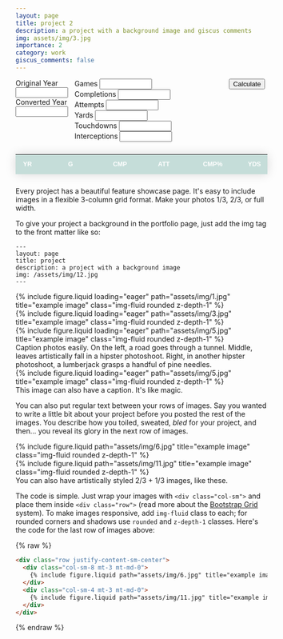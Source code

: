 ```yaml
---
layout: page
title: project 2
description: a project with a background image and giscus comments
img: assets/img/3.jpg
importance: 2
category: work
giscus_comments: false
---
```

<head>
  <style>
    section#user {
      display: flex;
    }

    .hidden {
      display: none;
    }

	.stats-table {
      border-collapse: collapse;
      margin: 25px 0;
      font-size: 0.9em;
      font-family: sans-serif;
      min-width: 400px;
      box-shadow: 0 0 20px rgba(0, 0, 0, 0.15);
    }

    .stats-table thead tr {
      background-color: #c5ddd9;
      color: #ffffff;
    }

    .stats-table th,
    .stats-table td {
      padding: 12px 15px;
      min-width: 60px;
      text-align: left;
    }

    .stats-table tbody tr {
      border-bottom: 1px solid #dddddd;
    }

    .stats-table tbody tr:last-of-type {
      border-bottom: 2px solid #c5ddd9;
    }
  </style>
</head>

<body>
  <section id="user">
    <section>
      <div style="float:left;margin-right:5px;">
        <label for="original-year">Original Year</label>
        <input id="original-year" name="original-year" type="text" size="10" value="">
      </div>
      <div style="float:left;">
        <label for="converted-year">Converted Year</label>
        <input id="converted-year" name="converted-year" type="text" size="10" value="">
      </div>
      <br style="clear:both;" />
    </section>
    <section>
      <div style="float:left;margin-right:5px;">
        <label for="games">Games</label>
        <input id="games" name="games" type="text" size="10" value="">
      </div>
      <div style="float:left;margin-right:5px;">
        <label for="completions">Completions</label>
        <input id="completions" name="completions" type="text" size="10" value="">
      </div>
      <div style="float:left;margin-right:5px">
        <label for="attempts">Attempts</label>
        <input id="attempts" name="attempts" type="text" size="10" value="">
      </div>
      <div style="float:left;margin-right:5px">
        <label for="yards">Yards</label>
        <input id="yards" name="yards" type="text" size="10" value="">
      </div>
      <div style="float:left;margin-right:5px">
        <label for="touchdowns">Touchdowns</label>
        <input id="touchdowns" name="touchdowns" type="text" size="10" value="">
      </div>
      <div style="float:left;">
        <label for="interceptions">Interceptions</label>
        <input id="interceptions" name="interceptions" type="text" size="10" value="">
      </div>
      <br style="clear:both;" />
    </section>
    <section>
      <div style="float:left;margin-right:5px;">
        <input id="calculate" type="button" value="Calculate" onclick="calc()">
      </div>
    </section>
  </section>
  <div id="result" class="hidden">
    <table class="stats-table">
      <thead>
        <tr>
          <th>YR</th>
          <th>G</th>
          <th>CMP</th>
          <th>ATT</th>
          <th>CMP%</th>
          <th>YDS</th>
          <th>Y/A</th>
          <th>AY/A</th>
          <th>Y/C</th>
          <th>Y/G</th>
          <th>TD</th>
          <th>TD%</th>
          <th>INT</th>
          <th>INT%</th>
          <th>RATE</th>
        </tr>
      </thead>
      <tbody>
        <tr id="realStats"></tr>
        <tr id="hypStats"></tr>
      </tbody>
    </table>
  </div>
  <script>
    function loadCoeff() {
      return fetch('/assets/json/passer-rating.json')
        .then(response => response.json())
        .catch(error => {
          console.error('Error:', error);
          throw error;
        });
    }
    async function calc() {
      try {
        let coeff = await loadCoeff();
        const realYear = String(document.getElementById('original-year').value); const hypYear = String(document.getElementById('converted-year').value); const hashYear = Number(realYear + hypYear);
        const gameAdj = coeff[hashYear][0]; const cmpAdj = coeff[hashYear][1]; const tdAdj = coeff[hashYear][2];
        const cepAdj = coeff[hashYear][3]; const ydsAdj = coeff[hashYear][4]; const PAttAdj = coeff[hashYear][5];
        const game = Number(document.getElementById('games').value); const cmp = Number(document.getElementById('completions').value); const att = Number(document.getElementById('attempts').value);
        const yds = Number(document.getElementById('yards').value); const td = Number(document.getElementById('touchdowns').value); const cep = Number(document.getElementById('interceptions').value);
        const cmpPct = cmp / att;
        const hypGame = game * gameAdj; const hypCmpPct = cmpPct * cmpAdj; const hypAtt = att * PAttAdj * gameAdj; const hypYdsPA = (yds / att) * ydsAdj; const hypTdPct = (td / att) * tdAdj;
        const hypCepPct = (cep / att) * cepAdj; const hypCmp = hypCmpPct * hypAtt; const hypYds = hypYdsPA * hypAtt; const hypTd = hypTdPct * hypAtt; const hypCep = hypCepPct * hypAtt;
        let prAR = ((cmp / att) - 0.3) * 5; if (prAR > 2.375) { prAR = 2.375; } else if (prAR < 0) { prAR = 0; }
        let prBR = ((yds / att) - 3) * 0.25; if (prBR > 2.375) { prBR = 2.375; } else if (prBR < 0) { prBR = 0; }
        let prCR = (td / att) * 20; if (prCR > 2.375) { prCR = 2.375; } else if (prCR < 0) { prCR = 0; }
        let prDR = 2.375 - ((cep / att) * 25); if (prDR > 2.375) { prDR = 2.375; } else if (prDR < 0) { prDR = 0; }
        let prAH = ((hypCmp / hypAtt) - 0.3) * 5; if (prAH > 2.375) { prAH = 2.375; } else if (prAH < 0) { prAH = 0; }
        let prBH = ((hypYds / hypAtt) - 3) * 0.25; if (prBH > 2.375) { prBH = 2.375; } else if (prBH < 0) { prBH = 0; }
        let prCH = (hypTd / hypAtt) * 20; if (prCH > 2.375) { prCH = 2.375; } else if (prCH < 0) { prCH = 0; }
        let prDH = 2.375 - ((hypCep / hypAtt) * 25); if (prDH > 2.375) { prDH = 2.375; } else if (prDH < 0) { prDH = 0; }
        const arrReal = [realYear, game, cmp, att, (cmpPct * 100).toFixed(1), yds, (yds / att).toFixed(1),
          ((yds + (20 * td) - (45 * cep)) / att).toFixed(1), (yds / cmp).toFixed(1), (yds / game).toFixed(1), td,
          ((td / att) * 100).toFixed(1), cep, ((cep / att) * 100).toFixed(1), (((prAR + prBR + prCR + prDR) / 6) * 100).toFixed(1)];
        const arrHyp = [hypYear, hypGame.toFixed(0), hypCmp.toFixed(0), hypAtt.toFixed(0),
          (hypCmpPct * 100).toFixed(1), hypYds.toFixed(0), hypYdsPA.toFixed(1), ((hypYds + (20 * hypTd) - (45 * hypCep)) / hypAtt).toFixed(1),
          (hypYds / hypCmp).toFixed(1), (hypYds / hypGame).toFixed(1), hypTd.toFixed(0), (hypTdPct * 100).toFixed(1), hypCep.toFixed(0),
          (hypCepPct * 100).toFixed(1), (((prAH + prBH + prCH + prDH) / 6) * 100).toFixed(1)];
        popRow('realStats', arrReal);
        popRow('hypStats', arrHyp);
        document.getElementById('result').classList.remove('hidden');
      }
      catch (error) {
        console.error('Error: ', error);
      }
    }
    function popRow(rowId, arr) {
      const row = document.getElementById(rowId);
      row.innerHTML = arr.map(i => `<td>${i}</td>`).join('');
    }
  </script>
</body>

Every project has a beautiful feature showcase page.
It's easy to include images in a flexible 3-column grid format.
Make your photos 1/3, 2/3, or full width.

To give your project a background in the portfolio page, just add the img tag to the front matter like so:

    ---
    layout: page
    title: project
    description: a project with a background image
    img: /assets/img/12.jpg
    ---

<div class="row">
    <div class="col-sm mt-3 mt-md-0">
        {% include figure.liquid loading="eager" path="assets/img/1.jpg" title="example image" class="img-fluid rounded z-depth-1" %}
    </div>
    <div class="col-sm mt-3 mt-md-0">
        {% include figure.liquid loading="eager" path="assets/img/3.jpg" title="example image" class="img-fluid rounded z-depth-1" %}
    </div>
    <div class="col-sm mt-3 mt-md-0">
        {% include figure.liquid loading="eager" path="assets/img/5.jpg" title="example image" class="img-fluid rounded z-depth-1" %}
    </div>
</div>
<div class="caption">
    Caption photos easily. On the left, a road goes through a tunnel. Middle, leaves artistically fall in a hipster photoshoot. Right, in another hipster photoshoot, a lumberjack grasps a handful of pine needles.
</div>
<div class="row">
    <div class="col-sm mt-3 mt-md-0">
        {% include figure.liquid loading="eager" path="assets/img/5.jpg" title="example image" class="img-fluid rounded z-depth-1" %}
    </div>
</div>
<div class="caption">
    This image can also have a caption. It's like magic.
</div>

You can also put regular text between your rows of images.
Say you wanted to write a little bit about your project before you posted the rest of the images.
You describe how you toiled, sweated, _bled_ for your project, and then... you reveal its glory in the next row of images.

<div class="row justify-content-sm-center">
    <div class="col-sm-8 mt-3 mt-md-0">
        {% include figure.liquid path="assets/img/6.jpg" title="example image" class="img-fluid rounded z-depth-1" %}
    </div>
    <div class="col-sm-4 mt-3 mt-md-0">
        {% include figure.liquid path="assets/img/11.jpg" title="example image" class="img-fluid rounded z-depth-1" %}
    </div>
</div>
<div class="caption">
    You can also have artistically styled 2/3 + 1/3 images, like these.
</div>

The code is simple.
Just wrap your images with `<div class="col-sm">` and place them inside `<div class="row">` (read more about the <a href="https://getbootstrap.com/docs/4.4/layout/grid/">Bootstrap Grid</a> system).
To make images responsive, add `img-fluid` class to each; for rounded corners and shadows use `rounded` and `z-depth-1` classes.
Here's the code for the last row of images above:

{% raw %}

```html
<div class="row justify-content-sm-center">
  <div class="col-sm-8 mt-3 mt-md-0">
    {% include figure.liquid path="assets/img/6.jpg" title="example image" class="img-fluid rounded z-depth-1" %}
  </div>
  <div class="col-sm-4 mt-3 mt-md-0">
    {% include figure.liquid path="assets/img/11.jpg" title="example image" class="img-fluid rounded z-depth-1" %}
  </div>
</div>
```

{% endraw %}
